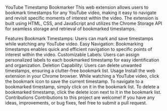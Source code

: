 YouTube Timestamp Bookmarker
This web extension allows users to bookmark timestamps for any YouTube video, making it easy to navigate and revisit specific moments of interest within the video. The extension is built using HTML, CSS, and JavaScript and utilizes the Chrome Storage API for seamless storage and retrieval of bookmarked timestamps.

Features
Bookmark Timestamps: Users can mark and save timestamps while watching any YouTube video.
Easy Navigation: Bookmarking timestamps enables quick and efficient navigation to specific points of interest within the video.
Customizable Labels: Users can assign personalized labels to each bookmarked timestamp for easy identification and organization.
Deletion Capability: Users can delete unwanted timestamps, ensuring a clutter-free bookmark list.
Usage
Install the web extension in your Chrome browser.
While watching a YouTube video, click the bookmark icon to save the current timestamp.
To navigate to a bookmarked timestamp, simply click on it in the bookmark list.
To delete a bookmarked timestamp, click the delete icon next to it in the bookmark list.
Contributions
Contributions to this project are welcome! If you have any ideas, improvements, or bug fixes, feel free to submit a pull request.
